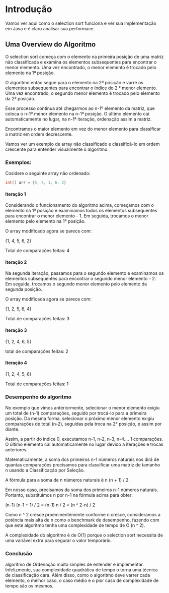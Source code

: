 # Introdução

Vamos ver aqui como o selection sort funciona e ver sua implementação em Java e é claro analisar sua performace.

## Uma Overview do Algoritmo

O selection sort começa com o elemento na primeira posição de uma matriz não classificada e examina os elementos subsequentes para encontrar o menor elemento. Uma vez encontrado, o menor elemento é trocado pelo elemento na 1ª posição.

O algoritmo então segue para o elemento na 2ª posição e varre os elementos subsequentes para encontrar o índice do 2 ° menor elemento. Uma vez encontrado, o segundo menor elemento é trocado pelo elemento da 2ª posição.

Esse processo continua até chegarmos ao n-1º elemento da matriz, que coloca o n-1º menor elemento na n-1ª posição. O último elemento cai automaticamente no lugar, na n-1ª iteração, ordenação assim a matriz.

Encontramos o maior elemento em vez do menor elemento para classificar a matriz em ordem decrescente.

Vamos ver um exemplo de array não classificado e classificá-lo em ordem crescente para entender visualmente o algoritmo.

### Exemplos:

Cosidere o seguinte array não ordenado:

```java
int[] arr = {5, 4, 1, 6, 2}

```
#### Iteração 1

Considerando o funcionamento do algoritmo acima, começamos com o elemento na 1ª posição e examinamos todos os elementos subsequentes para encontrar o menor elemento - 1. Em seguida, trocamos o menor elemento pelo elemento na 1ª posição.

O array modificado agora se parece com:

{1, 4, 5, 6, 2}

Total de comparações feitas: 4

#### Iteração 2

Na segunda iteração, passamos para o segundo elemento e examinamos os elementos subsequentes para encontrar o segundo menor elemento - 2. Em seguida, trocamos o segundo menor elemento pelo elemento da segunda posição.

O array modificada agora se parece com:

{1, 2, 5, 6, 4}

Total de comparações feitas: 3

#### Iteração 3

{1, 2, 4, 6, 5}

total de comparações feitas: 2

#### Iteração 4

{1, 2, 4, 5, 6}

Total de comparações feitas: 1

### Desempenho do algoritmo

No exemplo que vimos anteriormente, selecionar o menor elemento exigiu um total de (n-1) comparações, seguido por trocá-lo para a primeira posição. Da mesma forma, selecionar o próximo menor elemento exigiu comparações de total (n-2), seguidas pela troca na 2ª posição, e assim por diante.

Assim, a partir do índice 0, executamos n-1, n-2, n-3, n-4…. 1 comparações. O último elemento cai automaticamente no lugar devido a iterações e trocas anteriores.

Matematicamente, a soma dos primeiros n-1 números naturais nos dirá de quantas comparações precisamos para classificar uma matriz de tamanho n usando a Classificação por Seleção.

A fórmula para a soma de n números naturais é n (n + 1) / 2.

Em nosso caso, precisamos da soma dos primeiros n-1 números naturais. Portanto, substituímos n por n-1 na fórmula acima para obter:

(n-1) (n-1 + 1) / 2 = (n-1) n / 2 = (n ^ 2-n) / 2

Como n ^ 2 cresce proeminentemente conforme n cresce, consideramos a potência mais alta de n como o benchmark de desempenho, fazendo com que este algoritmo tenha uma complexidade de tempo de O (n ^ 2).

A complexidade do algoritmo é de O(1) porque o selection sort necessita de uma variável extra para segurar o valor temporário.

### Conclusão

algoritmo de Ordenação muito simples de entender e implementar. Infelizmente, sua complexidade quadrática de tempo o torna uma técnica de classificação cara. Além disso, como o algoritmo deve varrer cada elemento, o melhor caso, o caso médio e o pior caso de complexidade de tempo são os mesmos.
